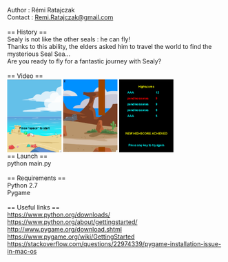 Author  : Rémi Ratajczak <br/>
Contact : Remi.Ratajczak@gmail.com <br/>
<br/>
== History == <br/>
Sealy is not like the other seals : he can fly! <br/>
Thanks to this ability, the elders asked him to travel the world to find the mysterious Seal Sea... <br/>
Are you ready to fly for a fantastic journey with Sealy? <br/>
<br/>
== Video == <br/>
<a href="url"><img src="./ressources/readmeImages/startScreen.png" align="center" height="40%" width="25%" link="https://www.youtube.com/watch?v=3ZQwRB19KwM"></a>
<a href="url"><img src="./ressources/readmeImages/playScreen.png" align="center" height="40%" width="25%" link="https://www.youtube.com/watch?v=3ZQwRB19KwM"></a>
<a href="url"><img src="./ressources/readmeImages/highscoreScreen.png" align="center" height="40%" width="25%" link="https://www.youtube.com/watch?v=3ZQwRB19KwM"></a> <br/>
== Launch == <br/>
python main.py <br/>
<br/>
== Requirements == <br/>
Python 2.7 <br/>
Pygame <br/>
<br/>
== Useful links == <br/>
https://www.python.org/downloads/ <br/>
https://www.python.org/about/gettingstarted/ <br/>
http://www.pygame.org/download.shtml <br/>
https://www.pygame.org/wiki/GettingStarted <br/>
https://stackoverflow.com/questions/22974339/pygame-installation-issue-in-mac-os <br/>
